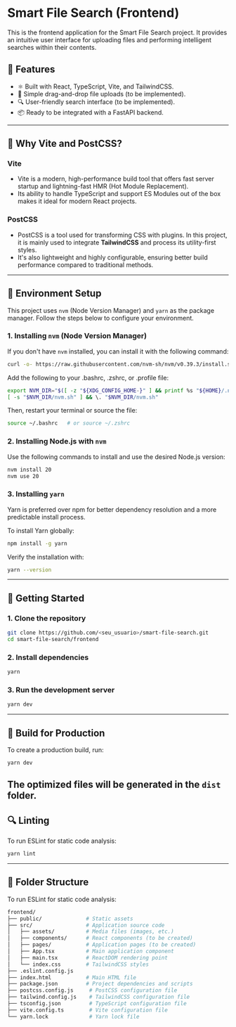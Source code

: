 # Smart File Search (Frontend)

This is the frontend application for the Smart File Search project. It provides an intuitive user interface for uploading files and performing intelligent searches within their contents.

## 📌 Features

- ⚛️ Built with React, TypeScript, Vite, and TailwindCSS.
- 📂 Simple drag-and-drop file uploads (to be implemented).
- 🔍 User-friendly search interface (to be implemented).
- 📦 Ready to be integrated with a FastAPI backend.

---

## 🌟 Why Vite and PostCSS?

### Vite
- Vite is a modern, high-performance build tool that offers fast server startup and lightning-fast HMR (Hot Module Replacement). 
- Its ability to handle TypeScript and support ES Modules out of the box makes it ideal for modern React projects.

### PostCSS
- PostCSS is a tool used for transforming CSS with plugins. In this project, it is mainly used to integrate **TailwindCSS** and process its utility-first styles.
- It's also lightweight and highly configurable, ensuring better build performance compared to traditional methods.

---

## 🔧 Environment Setup

This project uses `nvm` (Node Version Manager) and `yarn` as the package manager. Follow the steps below to configure your environment.

### 1. Installing `nvm` (Node Version Manager)
If you don't have `nvm` installed, you can install it with the following command:

```bash
curl -o- https://raw.githubusercontent.com/nvm-sh/nvm/v0.39.3/install.sh | bash
```
Add the following to your .bashrc, .zshrc, or .profile file:
```bash
export NVM_DIR="$([ -z "${XDG_CONFIG_HOME-}" ] && printf %s "${HOME}/.nvm" || printf %s "${XDG_CONFIG_HOME}/nvm")"
[ -s "$NVM_DIR/nvm.sh" ] && \. "$NVM_DIR/nvm.sh"
```
Then, restart your terminal or source the file:
```bash
source ~/.bashrc   # or source ~/.zshrc
```
### 2. Installing Node.js with `nvm`
Use the following commands to install and use the desired Node.js version:
```bash
nvm install 20
nvm use 20
```
### 3. Installing `yarn`
Yarn is preferred over npm for better dependency resolution and a more predictable install process.

To install Yarn globally:
```bash
npm install -g yarn
```
Verify the installation with:
```bash
yarn --version
```
---
## 🚀 Getting Started

### 1. Clone the repository
```bash
git clone https://github.com/<seu_usuario>/smart-file-search.git
cd smart-file-search/frontend
```

### 2. Install dependencies
```bash
yarn
```

### 3. Run the development server
```bash
yarn dev
```
---
## 📝 Build for Production

To create a production build, run:
```bash
yarn dev
```
The optimized files will be generated in the `dist` folder.
---
## 🔍 Linting

To run ESLint for static code analysis:
```bash
yarn lint
```
---
## 📁 Folder Structure

To run ESLint for static code analysis:
```bash
frontend/
├── public/              # Static assets
├── src/                 # Application source code
│   ├── assets/          # Media files (images, etc.)
│   ├── components/      # React components (to be created)
│   ├── pages/           # Application pages (to be created)
│   ├── App.tsx          # Main application component
│   ├── main.tsx         # ReactDOM rendering point
│   └── index.css        # TailwindCSS styles
├── .eslint.config.js
├── index.html           # Main HTML file
├── package.json         # Project dependencies and scripts
├── postcss.config.js     # PostCSS configuration file
├── tailwind.config.js    # TailwindCSS configuration file
├── tsconfig.json         # TypeScript configuration file
├── vite.config.ts        # Vite configuration file
└── yarn.lock             # Yarn lock file
```
